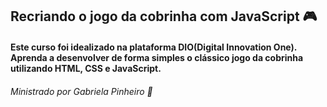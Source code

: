 ## Recriando o jogo da cobrinha com JavaScript :video_game:

#### Este curso foi idealizado na plataforma DIO(Digital Innovation One).       Aprenda a desenvolver de forma simples o clássico jogo da cobrinha utilizando HTML, CSS e JavaScript.

###### Ministrado por Gabriela Pinheiro :1st_place_medal:



